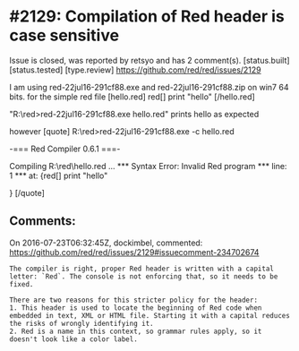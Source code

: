 
#2129: Compilation of Red header is case sensitive
================================================================================
Issue is closed, was reported by retsyo and has 2 comment(s).
[status.built] [status.tested] [type.review]
<https://github.com/red/red/issues/2129>

I am using red-22jul16-291cf88.exe and red-22jul16-291cf88.zip on win7 64 bits. 
for the simple red file
[hello.red]
red[]
print "hello"
[/hello.red]

"R:\red>red-22jul16-291cf88.exe hello.red" prints hello as expected

however
[quote]
R:\red>red-22jul16-291cf88.exe -c hello.red

-=== Red Compiler 0.6.1 ===-

Compiling R:\red\hello.red ...
**\* Syntax Error: Invalid Red program
**\* line: 1
**\* at: {red[]
print "hello"

}
[/quote]



Comments:
--------------------------------------------------------------------------------

On 2016-07-23T06:32:45Z, dockimbel, commented:
<https://github.com/red/red/issues/2129#issuecomment-234702674>

    The compiler is right, proper Red header is written with a capital letter: `Red`. The console is not enforcing that, so it needs to be fixed.
    
    There are two reasons for this stricter policy for the header:
    1. This header is used to locate the beginning of Red code when embedded in text, XML or HTML file. Starting it with a capital reduces the risks of wrongly identifying it.
    2. Red is a name in this context, so grammar rules apply, so it doesn't look like a color label.

